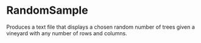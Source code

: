 # RandomSample
Produces a text file that displays a chosen random number of trees given a vineyard with any number of rows and columns. 
